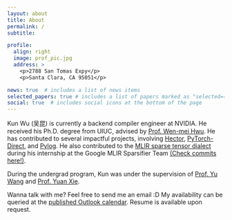 ```yaml
---
layout: about
title: About
permalink: /
subtitle: 

profile:
  align: right
  image: prof_pic.jpg
  address: >
    <p>2788 San Tomas Expy</p>
    <p>Santa Clara, CA 95051</p>

news: true  # includes a list of news items
selected_papers: true # includes a list of papers marked as "selected={true}"
social: true  # includes social icons at the bottom of the page
---
```



Kun Wu (吴昆) is currently a backend compiler engineer at NVIDIA. He received his Ph.D. degree from UIUC, advised by [Prof. Wen-mei Hwu](https://en.wikipedia.org/wiki/Wen-mei_Hwu). He has contributed to several impactful projects, involving [Hector](https://doi.org/10.1145/3620666.3651322), [PyTorch-Direct](https://github.com/K-Wu/pytorch-direct_dgl), and [Pylog](https://github.com/hst10/pylog). He also contributed to the [MLIR sparse tensor dialect](https://developers.google.com/mlir-sparsifier) during his internship at the Google MLIR Sparsifier Team [(Check commits here!)](https://github.com/search?q=repo%3Allvm%2Fllvm-project++author%3AK-Wu&type=commits).

During the undergrad program, Kun was under the supervision of [Prof. Yu Wang](http://nics.ee.tsinghua.edu.cn/people/wangyu/) and [Prof. Yuan Xie](https://web.ece.ucsb.edu/~yuanxie/Personal.html).

Wanna talk with me? Feel free to send me an email :D My availability can be queried at the [published Outlook calendar](https://outlook.office365.com/calendar/published/92e7b86fb04446e6845888477b264fa8@illinois.edu/30a2e22ab4254515a138626eb10c5cca1829245686022576514/calendar.html). Resume is available upon request.
